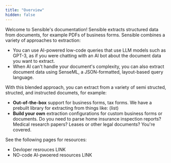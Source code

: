 ```yaml
---
title: "Overview"
hidden: false
---
```


Welcome to Sensible's documentation!  Sensible extracts structured data from documents, for example PDFs of business forms. Sensible combines a variety of approaches to extraction:

- You can use AI-powered low-code queries that use LLM models such as GPT-3, as if you were chatting with an AI bot about the document data you want to extract. 
- When AI can't handle your document's complexity, you can also extract document data using SenseML, a JSON-formatted, layout-based query language. 

With this blended approach, you can extract from a variety of semi structed, structed, and instructed documets, for example:

- **Out-of-the-box**  support for business forms, tax forms. We have a prebuilt library for extracting from things like: (list)
- **Build your own** extraction configurations for custom business forms or documents. Do you need to parse home insurance inspection reports? Medical research papers? Leases or other legal documents? You're covered.



See the following pages for resources:

- Devloper resrouces LINK
- NO-code AI-pwoered resources LINK
